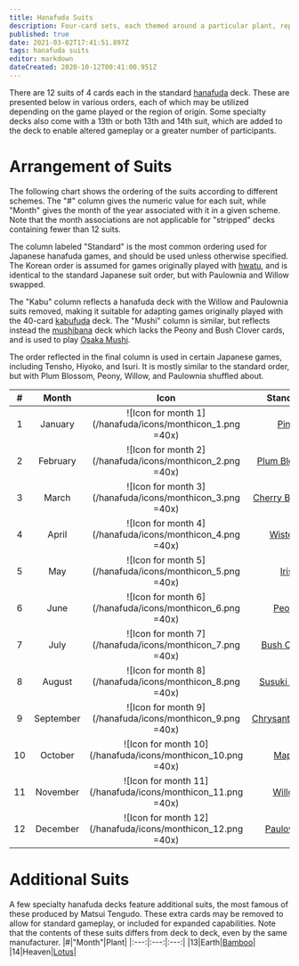 ```yaml
---
title: Hanafuda Suits
description: Four-card sets, each themed around a particular plant, representing a specific month or number
published: true
date: 2021-03-02T17:41:51.897Z
tags: hanafuda suits
editor: markdown
dateCreated: 2020-10-12T00:41:00.951Z
---
```


There are 12 suits of 4 cards each in the standard [hanafuda](/en/hanafuda) deck. These are presented below in various orders, each of which may be utilized depending on the game played or the region of origin. Some specialty decks also come with a 13th or both 13th and 14th suit, which are added to the deck to enable altered gameplay or a greater number of participants.
# Arrangement of Suits
The following chart shows the ordering of the suits according to different schemes. The "#" column gives the numeric value for each suit, while "Month" gives the month of the year associated with it in a given scheme. Note that the month associations are not applicable for "stripped" decks containing fewer than 12 suits.

The column labeled "Standard" is the most common ordering used for Japanese hanafuda games, and should be used unless otherwise specified. The Korean order is assumed for games originally played with [hwatu](/en/hanafuda/hwatu), and is identical to the standard Japanese suit order, but with Paulownia and Willow swapped.

The "Kabu" column reflects a hanafuda deck with the Willow and Paulownia suits removed, making it suitable for adapting games originally played with the 40-card [kabufuda](/en/kabufuda) deck. The "Mushi" column is similar, but reflects instead the [mushibana](/en/hanafuda/patterns/mushibana) deck which lacks the Peony and Bush Clover cards, and is used to play [Osaka Mushi](/en/hanafuda/games/mushi).

The order reflected in the final column is used in certain Japanese games, including Tensho, Hiyoko, and Isuri. It is mostly similar to the standard order, but with Plum Blossom, Peony, Willow, and Paulownia shuffled about.

|#|Month|Icon|Standard|Korean|Kabu|Mushi|Alternative|
|:---:|:---:|:---:|:---:|:---:|:---:|:---:|:---:|
|1|January|![Icon for month 1](/hanafuda/icons/monthicon_1.png =40x)|[Pine](/en/hanafuda/suits/pine)|Pine|Pine|Pine|Pine|
|2|February|![Icon for month 2](/hanafuda/icons/monthicon_2.png =40x)|[Plum Blossom](/en/hanafuda/suits/plum-blossom)|Plum Blossom|Plum Blossom|Plum Blossom|Willow|
|3|March|![Icon for month 3](/hanafuda/icons/monthicon_3.png =40x)|[Cherry Blossom](/en/hanafuda/suits/cherry-blossom)|Cherry Blossom|Cherry Blossom|Cherry Blossom|Cherry Blossom|
|4|April|![Icon for month 4](/hanafuda/icons/monthicon_4.png =40x)|[Wisteria](/en/hanafuda/suits/wisteria)|Wisteria|Wisteria|Wisteria|Wisteria|
|5|May|![Icon for month 5](/hanafuda/icons/monthicon_5.png =40x)|[Iris](/en/hanafuda/suits/iris)|Iris|Iris|Iris|Iris|
|6|June|![Icon for month 6](/hanafuda/icons/monthicon_6.png =40x)|[Peony](/en/hanafuda/suits/peony)|Peony|Peony|Susuki Grass|Paulownia|
|7|July|![Icon for month 7](/hanafuda/icons/monthicon_7.png =40x)|[Bush Clover](/en/hanafuda/suits/bush-clover)|Bush Clover|Bush Clover|Chrysanthemum|Bush Clover|
|8|August|![Icon for month 8](/hanafuda/icons/monthicon_8.png =40x)|[Susuki Grass](/en/hanafuda/suits/susuki-grass)|Susuki Grass|Susuki Grass|Maple|Susuki Grass|
|9|September|![Icon for month 9](/hanafuda/icons/monthicon_9.png =40x)|[Chrysanthemum](/en/hanafuda/suits/chrysanthemum)|Chrysanthemum|Chrysanthemum|Willow|Chrysanthemum|
|10|October|![Icon for month 10](/hanafuda/icons/monthicon_10.png =40x)|[Maple](/en/hanafuda/suits/maple)|Maple|Maple|Paulownia|Maple|
|11|November|![Icon for month 11](/hanafuda/icons/monthicon_11.png =40x)|[Willow](/en/hanafuda/suits/willow)|Paulownia|-|-|Peony|
|12|December|![Icon for month 12](/hanafuda/icons/monthicon_12.png =40x)|[Paulownia](/en/hanafuda/suits/paulownia)|Willow|-|-|Plum Blossom|

# Additional Suits
A few specialty hanafuda decks feature additional suits, the most famous of these produced by Matsui Tengudo. These extra cards may be removed to allow for standard gameplay, or included for expanded capabilities. Note that the contents of these suits differs from deck to deck, even by the same manufacturer.
|#|"Month"|Plant|
|:---:|:---:|:---:|
|13|Earth|[Bamboo](/en/hanafuda/suits/bamboo)|
|14|Heaven|[Lotus](/en/hanafuda/suits/lotus)|

